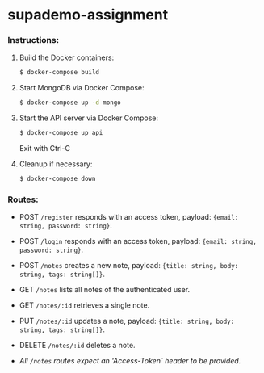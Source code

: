 # supademo-assignment

### Instructions:

1. Build the Docker containers:

    ```sh
    $ docker-compose build
    ```

1. Start MongoDB via Docker Compose:

    ```sh
    $ docker-compose up -d mongo
    ```

1. Start the API server via Docker Compose:

    ```sh
    $ docker-compose up api
    ```

    Exit with Ctrl-C

1. Cleanup if necessary:

    ```sh
    $ docker-compose down
    ```

### Routes:

- POST `/register` responds with an access token, payload: `{email: string, password: string}`.

- POST `/login` responds with an access token, payload: `{email: string, password: string}`.

- POST `/notes` creates a new note, payload: `{title: string, body: string, tags: string[]}`.

- GET `/notes` lists all notes of the authenticated user.

- GET `/notes/:id` retrieves a single note.

- PUT `/notes/:id` updates a note, payload: `{title: string, body: string, tags: string[]}`.

- DELETE `/notes/:id` deletes a note.

- _All `/notes` routes expect an 'Access-Token` header to be provided._

